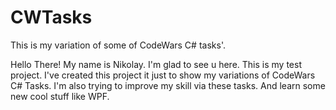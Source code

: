 # CWTasks
This is my variation of some of CodeWars C# tasks'.

Hello There! My name is Nikolay. I'm glad to see u here. 
This is my test project. I've created this project it just to show my variations of CodeWars C# Tasks. 
I'm also trying to improve my skill via these tasks. And learn some new cool stuff like WPF.
